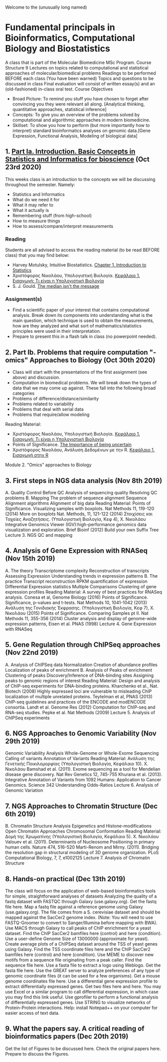 Welcome to the (unusually long named)
# Fundamental principals in Bioinformatics, Computational Biology and Biostatistics
A class that is part of the Molecular Biomedicine MSc Program.
Course Structure
9 Lectures on topics related to computational and statistical approaches of molecular/biomedical problems
Readings to be performed BEFORE each class (You have been warned)
Topics and questions to be discussed in class
Final evaluation will consist of written essay(s) and an (old-fashioned) in-class oral test.
Course Objectives
- Broad Picture: To remind you stuff you have chosen to forget after convincing you they were relevant all along. [Analytical thinking, quantitative approaches, statistical inference]
- Concepts: To give you an overview of the problems solved by computational and algorithmic approaches in modern biomedicine.
- Skillset: To show you how to perform (but more importantly how to interpret) standard bioinformatics analyses on genomic data.[Gene Expression, Functional Analysis, Modeling of biological data]

## 1. [Part Ia. Introduction. Basic Concepts in Statistics and Informatics for bioscience](https://github.com/christoforos-nikolaou/MolBioMedClass/blob/master/Part_Ia_Introductory_Concepts.md) (Oct 23rd 2020)
This weeks class is an introduction to the concepts we will be discussing throughout the semester. Namely:
* Statistics and Informatics
* What do we need it for
* What it may refer to
* What it actually is
* Remembering stuff (from high-school)
* How to measure things
* How to assess/compare/interpret measurements  

### Reading
Students are all advised to access the reading material (to be read BEFORE class) that you may find below:
* Harvey Motulsky, Intuitive Biostatistics. [Chapter 1. Introduction to Statistics](https://www.dropbox.com/s/qaxqndv6zjoxi1l/Intuitive_Biostatistics.pdf)   
* Χριστόφορος Νικολάου, Υπολογιστική Βιολογία. [Κεφάλαιο 1. Εισαγωγή: Τι είναι η Υπολογιστική Βιολογία](https://repository.kallipos.gr/bitstream/11419/1578/1/Chapter00_intro_R.pdf)
* S. J. Gould. [The median isn't the message](https://journalofethics.ama-assn.org/article/median-isnt-message/2013-01)

### Assignment(s)
* Find a scientific paper of your interest that contains computational analysis. Break down its components into understanding what is the main question, which technique is used to obtain the measurements, how are they analyzed and what sort of mathematics/statistics principles were used in their interpretation. 
* Prepare to present this in a flash talk in class (no powerpoint needed).

## 2. Part Ib. Problems that require computation "-omics" Approaches to Biology (Oct 30th 2020)
* Class will start with the presentations of the first assignment (see above) and discussion.
* Computation in biomedical problems. We will break down the types of data that we may come up against. These fall into the following broad categories
 * Problems of difference/distance/similarity
 * Problems related to variability
 * Problems that deal with serial data
 * Problems that require/allow modeling

Reading Material:
* Χριστόφορος Νικολάου, Υπολογιστική Βιολογία. [Κεφάλαιο 1. Εισαγωγή: Τι είναι η Υπολογιστική Βιολογία](https://repository.kallipos.gr/bitstream/11419/1578/1/Chapter00_intro_R.pdf)
* Points of Significance. [The Importance of being uncertain](https://www.dropbox.com/s/ukex2y7jh3fy1st/ImportanceOfBeingUncertain.pdf)
* Χριστόφορος Νικολάου, Ανάλυση Δεδομένων με την R. [Kεφάλαιο 1. Εισαγωγή στην R](https://rstudio.cloud/spaces/37438/project/1747066)

Module 2. "Omics" approaches to Biology
 
## 3. First steps in NGS data analysis (Nov 8th 2019)
A. Quality Control
Before QC
Analysis of sequencing quality
Resolving QC problems
B. Mapping
The problem of sequence alignment
Sequence Alignment algorithms
Alignment of big data
Reading Material:
Points of Significance. Visualizing samples with boxplots. Nat Methods 11, 119-120 (2014)
More on boxplots Nat. Methods, 11, 121-122 (2014)
Στοιχίσεις και Ταχείες Αναζητήσεις. (Υπολογιστική Βιολογία, Κεφ 4), Χ. Νικολάου
Integrative Genomics Viewer (IGV):high-performance genomics data visualization and exploration. Brief Bioinf (2012)
Build your own Suffix Tree 
Lecture 3. NGS QC and mapping
 
## 4. Analysis of Gene Expression with RNASeq (Nov 15th 2019)
A. The theory
Transcriptome complexity
Reconstruction of transcripts
Assessing Expression
Understanding trends in expression patterns
B. The practice
Transcript reconstruction
RPKM quantification of expression
Differential Expression statistics
Multiple Comparisons 
Clustering of gene expression profiles
Reading Material:
A survey of best practices for RNASeq analysis. Conesa et al, Genome Biology (2016)
Points of Significance. Significance, p-values and t-tests. Nat Methods 10, 1041-1042 (2013)
Ανάλυση της Γονιδιακής Έκφρασης. (Υπολογιστική Βιολογία, Κεφ 7), Χ. Νικολάου (2015)
Points of Significance. Comparing Samples pt II. Nat Methods 11, 355-356 (2014)
Cluster analysis and display of genome-wide expression patterns, Eisen et al. PNAS (1998)
Lecture 4. Gene Expression with RNASeq

## 5. Gene Regulation through ChIPSeq approaches (Nov 22nd 2019)
A. Analysis of ChIPSeq data
 Normalization
 Creation of abundance profiles
 Localization of peaks of enrichment
B. Analysis of Peaks of enrichment
Clustering of peaks
 Discovery/Inference of DNA-binding sites
 Assigning peaks to genomic regions of interest
Reading Material:
Design and analysis of ChIP-seq experiments for DNA-binding proteins. Kharchenko et al., Nat. Biotech (2008)
Highly expressed loci are vulnerable to misleading ChIP localization of multiple unrelated proteins. Teytelman et al, PNAS (2013)
ChIP-seq guidelines and practices of the ENCODE and modENCODE consortia. Landt et al. Genome Res (2012)
Computation for ChIP-seq and RNA-seq studies. Pepke et al. Nat Methods (2009)
Lecture 5. Analysis of ChIPSeq experiments

## 6. NGS Approaches to Genomic Variability (Nov 29th 2019)
Genomic Variability Analysis
Whole-Genome or Whole-Exome Sequencing
Calling of variants
Annotation of Variants
Reading Material:
Ανάλυση της Γενετικής Ποικιλομορφίας (Υπολογιστική Βιολογία, Κεφάλαιο 10). Χ. Νικολάου
Bamshad et al. (2011). Exome sequencing as a tool for Mendelian disease gene discovery. Nat Rev Genetics 12, 745-755
Khurana et al. (2013). Integrative Annotation of Variants from 1092 Humans: Application to Cancer Genomics. Science 342
Understanding Odds-Ratios
Lecture 6. Analysis of Genomic Variation

## 7. NGS Approaches to Chromatin Structure (Dec 6th 2019)
B. Chromatin Structure Analysis
Epigenetics and Histone-modifications
Open Chromatin Approaches
Chromosomal Conformation
Reading Material:
Δομή της Χρωματίνης (Υπολογιστική Βιολογία, Κεφάλαιο 5). Χ. Νικολάου
Valouev et al.  (2011). Determinants of Nucleosome Positioning in primary human cells. Nature 474, 516-520
Marti-Renom and Mirny. (2011). Bridging the resolution gap in structural modeling of 3D genome organization. PLoS Computational Biology, 7, 7, e1002125
Lecture 7. Analysis of Chromatin Structure

## 8. Hands-on practical (Dec 13th 2019)
The class will focus on the application of web-based bioinformatics tools for simple, straightforward analyses of datasets
Analyzing the quality of a fastq dataset with FASTQC through Galaxy (use.galaxy.org). Get the fastq file here. 
Map a fastq file against a reference genome using Galaxy (use.galaxy.org). The file comes from a S. cerevisiae dataset and should be mapped against the SacCer2 genome index. (Note: You will need to use FASTQ-Groomer to convert to Sanger/Illumina before mapping with BWA).
Use MACS through Galaxy to call peaks of ChIP enrichment for a yeast dataset. Find the ChIP SacCer2 bamfiles here (control) and here (condition). Use a user-define Genome Size of 13000000 (approximate for yeast).
Create average plots of a ChIPSeq dataset around the TSS of yeast genes using Galaxy. Find the TSS coordinate files here and the ChIP SacCer2 bamfiles here (control) and here (condition).
Use MEME to discover new motifs from a sequence file originating from a peak caller. Find the sequence file here.
Use a fasta file to extract a logo using Weblogo. Get the fasta file here.
Use the GREAT server to analyze preferences of any type of genomic coordinate files (it can be used for a few organisms). Get a mouse genome coordinates file here.
Use a differential gene expression profile to extract differentially expressed genes. Get two files here and here. You may use Excel or a similar program to call differential expression, in which case you may find this link useful.
Use gprofiler to perform a functional analysis of differentially expressed genes.
Use STRING to visualize networks of Protein-Protein interactions.
Help: install Notepad++ on your computer for easier access of text data.

## 9. What the papers say. A critical reading of bioinformatics papers (Dec 20th 2019)
Get the list of Figures to be discussed here.
Check the original papers here.
Prepare to discuss the Figures. 
